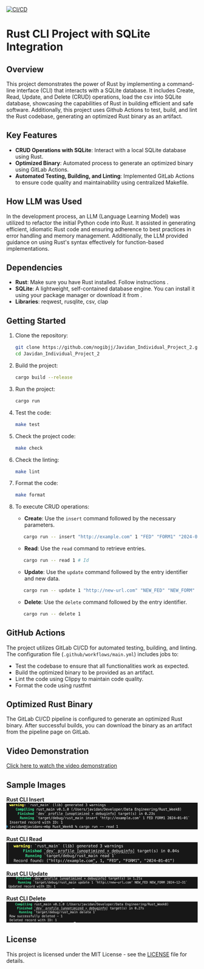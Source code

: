 [![CI/CD](https://github.com/nogibjj/Javidan_Individual_Project_2/actions/workflows/main.yaml/badge.svg)](https://github.com/nogibjj/Javidan_Individual_Project_2/actions/workflows/main.yaml)

# Rust CLI Project with SQLite Integration

## Overview
This project demonstrates the power of Rust by implementing a command-line interface (CLI) that interacts with a SQLite database. It includes Create, Read, Update, and Delete (CRUD) operations, load the csv into SQLite database,  showcasing the capabilities of Rust in building efficient and safe software. Additionally, this project uses Github Actions to test, build, and lint the Rust codebase, generating an optimized Rust binary as an artifact.

## Key Features
- **CRUD Operations with SQLite**: Interact with a local SQLite database using Rust.
- **Optimized Binary**: Automated process to generate an optimized binary using GitLab Actions.
- **Automated Testing, Building, and Linting**: Implemented GitLab Actions to ensure code quality and maintainability using centralized Makefile.

## How LLM was Used
In the development process, an LLM (Language Learning Model) was utilized to refactor the initial Python code into Rust. It assisted in generating efficient, idiomatic Rust code and ensuring adherence to best practices in error handling and memory management. Additionally, the LLM provided guidance on using Rust's syntax effectively for function-based implementations.

## Dependencies
- **Rust**: Make sure you have Rust installed. Follow instructions .
- **SQLite**: A lightweight, self-contained database engine. You can install it using your package manager or download it from .
- **Libraries**: reqwest, rusqlite, csv, clap


## Getting Started
1. Clone the repository:
   ```bash
   git clone https://github.com/nogibjj/Javidan_Individual_Project_2.git
   cd Javidan_Individual_Project_2
   ```

2. Build the project:
   ```bash
   cargo build --release
   ```

3. Run the project:
   ```bash
   cargo run
   ```

4. Test the code:
   ```bash
   make test
   ```

5. Check the project code:
   ```bash
   make check
   ```
6. Check the linting:
   ```bash
   make lint
   ```

7. Format the code:
   ```bash
   make format
   ```

8. To execute CRUD operations:
   - **Create**: Use the `insert` command followed by the necessary parameters.
   ```bash
      cargo run -- insert "http://example.com" 1 "FED" "FORM1" "2024-01-01"
   ```

   - **Read**: Use the `read` command to retrieve entries.
   ```bash
      cargo run -- read 1 # Id
   ```
   - **Update**: Use the `update` command followed by the entry identifier and new data.
   ```bash
      cargo run -- update 1 "http://new-url.com" "NEW_FED" "NEW_FORM" "2024-12-31"
   ```

   - **Delete**: Use the `delete` command followed by the entry identifier.
   ```bash
      cargo run -- delete 1
   ```

## GitHub Actions
The project utilizes GitLab CI/CD for automated testing, building, and linting. The configuration file (`.github/workflows/main.yml`) includes jobs to:
- Test the codebase to ensure that all functionalities work as expected.
- Build the optimized binary to be provided as an artifact.
- Lint the code using Clippy to maintain code quality.
- Format the code using rustfmt

## Optimized Rust Binary
The GitLab CI/CD pipeline is configured to generate an optimized Rust binary. After successful builds, you can download the binary as an artifact from the pipeline page on GitLab.

## Video Demonstration
[Click here to watch the video demonstration](https://www.youtube.com/your-demo-link) 

## Sample Images

**Rust CLI Insert**
![Run Example Console Output](https://github.com/nogibjj/Javidan_Individual_Project_2/blob/ae1c063839c6440b9d85a5d7a0a13685c9733b46/data/insert.png)


**Rust CLI Read**
![Run Example Console Output](https://github.com/nogibjj/Javidan_Individual_Project_2/blob/ae1c063839c6440b9d85a5d7a0a13685c9733b46/data/read.png)


**Rust CLI Update**
![Run Example Console Output](https://github.com/nogibjj/Javidan_Individual_Project_2/blob/ae1c063839c6440b9d85a5d7a0a13685c9733b46/data/update.png)


**Rust CLI Delete**
![Run Example Console Output](https://github.com/nogibjj/Javidan_Individual_Project_2/blob/ae1c063839c6440b9d85a5d7a0a13685c9733b46/data/delete.png)



## License
This project is licensed under the MIT License - see the [LICENSE](https://github.com/nogibjj/Javidan_Individual_Project_2/blob/ae1c063839c6440b9d85a5d7a0a13685c9733b46/LICENSE.txt) file for details.
